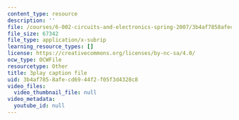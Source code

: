 ```yaml
---
content_type: resource
description: ''
file: /courses/6-002-circuits-and-electronics-spring-2007/3b4af7858afecd6944f2f05f3d4328c8_-gRXU-O1FY4.srt
file_size: 67342
file_type: application/x-subrip
learning_resource_types: []
license: https://creativecommons.org/licenses/by-nc-sa/4.0/
ocw_type: OCWFile
resourcetype: Other
title: 3play caption file
uid: 3b4af785-8afe-cd69-44f2-f05f3d4328c8
video_files:
  video_thumbnail_file: null
video_metadata:
  youtube_id: null
---
```

